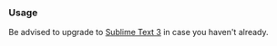 ### Usage

Be advised to upgrade to [Sublime Text 3](https://www.sublimetext.com/3) in case you haven't already.
